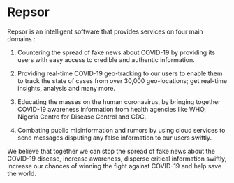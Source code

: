 # Repsor
Repsor is an intelligent software that provides services on four main domains : 

1. Countering the spread of fake news about COVID-19 by providing its users with easy access to credible and authentic information.

2. Providing real-time COVID-19 geo-tracking to our users to enable them to track the state of cases from over 30,000 geo-locations; get real-time insights, analysis and many more. 

3. Educating the masses on the human coronavirus, by bringing together COVID-19 awareness information from health agencies like WHO, Nigeria Centre for Disease Control and CDC. 

 4. Combating public misinformation and rumors by using cloud services to send messages disputing any false information to our users swiftly.  

We believe that together we can stop the spread of fake news about the COVID-19 disease, increase awareness, disperse critical information swiftly, increase our chances of winning the fight against COVID-19 and help save the world. 
